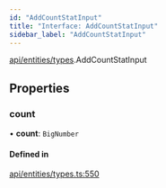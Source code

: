```yaml
---
id: "AddCountStatInput"
title: "Interface: AddCountStatInput"
sidebar_label: "AddCountStatInput"
---
```


[api/entities/types](../../../../../modules/API/Entities/Types/Types.md).AddCountStatInput

## Properties

### count

• **count**: `BigNumber`

#### Defined in

[api/entities/types.ts:550](https://github.com/PolymeshAssociation/polymesh-sdk/blob/978e4ded6/src/api/entities/types.ts#L550)
